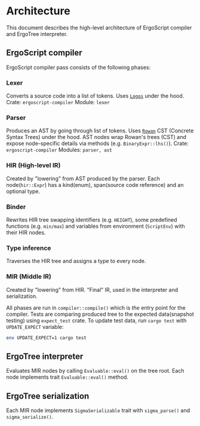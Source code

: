 # Architecture

This document describes the high-level architecture of ErgoScript compiler and ErgoTree interpreter.

## ErgoScript compiler 
ErgoScript compiler pass consists of the following phases:

### Lexer
Converts a source code into a list of tokens. Uses [`Logos`](https://docs.rs/logos/0.12.0/logos/index.html) under the hood.
Crate: `ergoscript-compiler`
Module: `lexer`

### Parser
Produces an AST by going through list of tokens. Uses [`Rowan`](https://docs.rs/rowan/0.12.6/rowan/index.html) CST (Concrete Syntax Trees) under the hood. AST nodes wrap Rowan's trees (CST) and expose node-specific details via methods (e.g. `BinaryExpr::lhs()`).
Crate: `ergoscript-compiler`
Modules: `parser, ast`

### HIR (High-level IR)
Created by "lowering" from AST produced by the parser. Each node(`hir::Expr`) has a kind(enum), span(source code reference) and an optional type.

### Binder
Rewrites HIR tree swapping identifiers (e.g. `HEIGHT`), some predefined functions (e.g. `min/max`) and variables from environment (`ScriptEnv`) with their HIR nodes.

### Type inference
Traverses the HIR tree and assigns a type to every node.

### MIR (Middle IR)
Created by "lowering" from HIR. "Final" IR, used in the interpreter and serialization.

All phases are run in `compiler::compile()` which is *the* entry point for the compiler.
Tests are comparing produced tree to the expected data(snapshot testing) using `expect_test` crate. 
To update test data, run `cargo test` with `UPDATE_EXPECT` variable:
```bash
env UPDATE_EXPECT=1 cargo test
```


## ErgoTree interpreter 
Evaluates MIR nodes by calling `Evaluable::eval()` on the tree root. Each node implements trait `Evaluable::eval()` method. 


## ErgoTree serialization
Each MIR node implements `SigmaSerializable` trait with `sigma_parse()` and `sigma_serialize()`.



